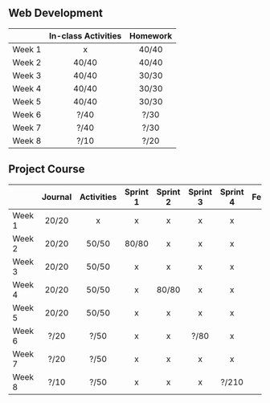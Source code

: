 ## Web Development
|    | In-class Activities | Homework |
|:---|:-------------------:|:--------:|
|Week 1| x                 |    40/40 |
|Week 2|     40/40         |    40/40 |
|Week 3| 	 40/40          |	30/30  |
|Week 4 |	 40/40          |	30/30  |
|Week 5 |	 40/40          |	30/30  |
|Week 6 |	 ?/40          |	?/30  |
|Week 7 |	 ?/40          |	?/30  |
|Week 8 | 	 ?/10          |	?/20  |

## Project Course
|      | Journal |  Activities | Sprint 1 | Sprint 2 | Sprint 3 | Sprint 4 | Feedback |
|:---  |:-----:  |:--------:   |:--------:|:--------:|:--------:|:--------:|:---:     |
|Week 1| 20/20   |    x        |     x    |    x     |    x     |    x     |    x     |
|Week 2| 20/20   |    50/50    |    80/80 |        x |        x |    x     | x        |
|Week 3| 20/20    |	50/50       |x         |     x    |        x |        x |    x     |
|Week 4| 20/20    |	50/50       |x         |   80/80   |    x     |      x   |    x     |
|Week 5| 20/20    |	50/50       |x         |      x   |    x     |    x     |   x      |
|Week 6| ?/20    |	?/50       |x         |      x   |    ?/80  |    x     |    x     |
|Week 7| ?/20    |	?/50       |x         |      x   |    x     |    x     |    x     |
|Week 8| ?/10    |	?/50       |x         |     x    |    x     |    ?/210 |    ?/50  |